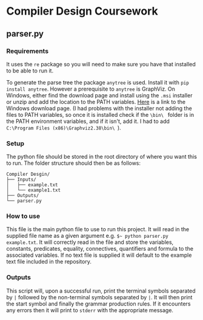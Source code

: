 # Compiler Design Coursework

## parser.py

### Requirements
It uses the `re` package so you will need to make sure you have that installed to be able to run 
it.
 
To generate the parse tree the package `anytree` is used. Install it with `pip install anytree`. 
However a prerequisite to `anytree` is GraphViz. On Windows, either find the download page and
install using the `.msi` installer or unzip and add the location to the PATH variables. 
[Here](https://graphviz.gitlab.io/_pages/Download/Download_windows.html "Windows GraphViz Download") 
is a link to the Windows download page. (I had problems with the installer not adding the files to
PATH variables, so once it is installed check if the `\bin\ ` folder is in the PATH environment
variables, and if it isn't, add it. I had to add `C:\Program Files (x86)\Graphviz2.38\bin\ `). 
 
### Setup
The python file should be stored in the root directory of where you want this to run. The folder 
structure should then be as follows:
```
Compiler Desgin/
├── Inputs/
│   ├── example.txt
│   └── example1.txt
├── Outputs/
└── parser.py
```
 
### How to use
This file is the main python file to use to run this project. It will read in the supplied file name 
as a given argument e.g. `$~ python parser.py example.txt`. It will correctly read in the file 
and store the variables, constants, predicates, equality, connectives, quantifiers and formula to
the associated variables. If no text file is supplied it will default to the example text file 
included in the repository.

### Outputs
This script will, upon a successful run, print the terminal symbols separated by `|` followed by
the non-terminal symbols separated by `|`. It will then print the start symbol and finally the
grammar production rules. If it encounters any errors then it will print to `stderr` with the
appropriate message.